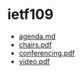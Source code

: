 # ietf109

* [agenda.md](./agenda.md)
* [chairs.pdf](./chairs.pdf)
* [conferencing.pdf](./conferencing.pdf)
* [video.pdf](./video.pdf)
